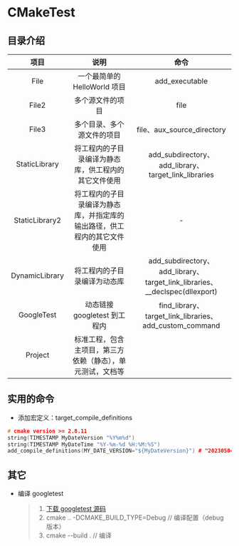 # CMakeTest

## 目录介绍

|      项目      |                                   说明                                   |                                     命令                                      |
| :------------: | :----------------------------------------------------------------------: | :---------------------------------------------------------------------------: |
|      File      |                       一个最简单的 HelloWorld 项目                       |                                add_executable                                 |
|     File2      |                             多个源文件的项目                             |                                     file                                      |
|     File3      |                        多个目录、多个源文件的项目                        |                          file、aux_source_directory                           |
| StaticLibrary  |           将工程内的子目录编译为静态库，供工程内的其它文件使用           |             add_subdirectory、add_library、target_link_libraries              |
| StaticLibrary2 | 将工程内的子目录编译为静态库，并指定库的输出路径，供工程内的其它文件使用 |                                       -                                       |
| DynamicLibrary |                       将工程内的子目录编译为动态库                       | add_subdirectory、add_library、target_link_libraries、\_\_declspec(dllexport) |
|   GoogleTest   |                       动态链接 googletest 到工程内                       |            find_library、target_link_libraries、add_custom_command            |
|    Project     |            标准工程，包含主项目，第三方依赖（静态），单元测试，文档等            |                                                                               |

## 实用的命令

- 添加宏定义：target_compile_definitions

```cpp
# cmake version >= 2.8.11
string(TIMESTAMP MyDateVersion "%Y%m%d")
string(TIMESTAMP MyDateTime "%Y-%m-%d %H:%M:%S")
add_compile_definitions(MY_DATE_VERSION="${MyDateVersion}") # "20230504"
```

## 其它

- 编译 googletest
  > 1.  [下载 googletest 源码](https://github.com/google/googletest)
  > 2.  cmake .. -DCMAKE_BUILD_TYPE=Debug // 编译配置（debug 版本）
  > 3.  cmake --build . // 编译
